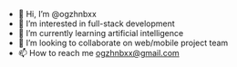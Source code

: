 - 👋 Hi, I’m @ogzhnbxx
- 👀 I’m interested in full-stack development
- 🌱 I’m currently learning artificial intelligence
- 💞️ I’m looking to collaborate on web/mobile project team
- 📫 How to reach me ogzhnbxx@gmail.com

<!---
ogzhnbxx/ogzhnbxx is a ✨ special ✨ repository because its `README.md` (this file) appears on your GitHub profile.
You can click the Preview link to take a look at your changes.
--->
